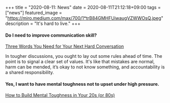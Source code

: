 +++
title =  "2020-08-11: News"
date = 2020-08-11T21:12:18+09:00
tags = ["news"]
featured_image = "https://miro.medium.com/max/700/1*trB84GMHFUiwaugVZWWOsQ.jpeg"
description = "It's hard to live."
+++

#### Do I need to improve communication skill?

[Three Words You Need for Your Next Hard Conversation](https://forge.medium.com/three-words-you-need-for-your-next-hard-conversation-a3e2090d043d)

In tougher discussions, you ought to lay out some rules ahead of time.
The point is to signal a clear set of values.
It's like that mistakes are normal, harm can be mended,
it’s okay to not know something, and accountability is a shared responsibility.


#### Yes, I want to have mental toughness not to upset under high pressure.

[How to Build Mental Toughness in Your 20s (or 80s)](https://medium.com/the-post-grad-survival-guide/how-to-build-mental-toughness-in-your-20s-or-80s-34e78730ddda)
